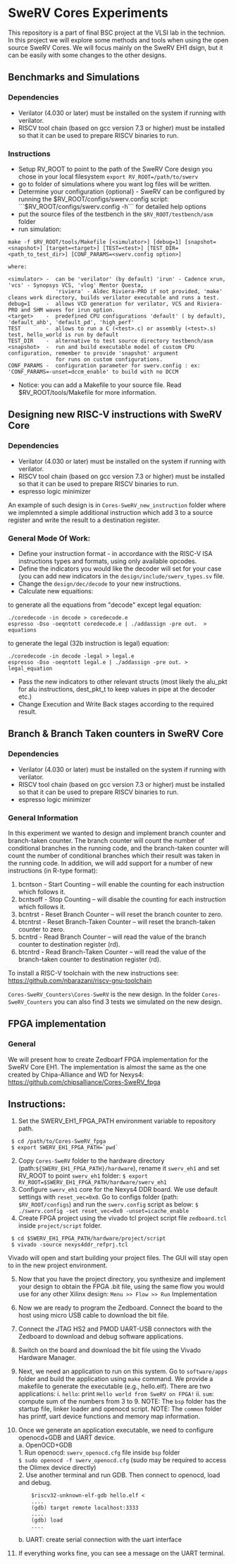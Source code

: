 # SweRV Cores Experiments

This repository is a part of final BSC project at the VLSI lab in the technion.
In this project we will explore some methods and tools when using the open source SweRV Cores.
We will focus mainly on the SweRV EH1 dsign, but it can be easily with some changes to the other designs.

## Benchmarks and Simulations
### Dependencies
* Verilator (4.030 or later) must be installed on the system if running with verilator.
* RISCV tool chain (based on gcc version 7.3 or higher) must be installed so that it can be used to prepare RISCV binaries to run.
### Instructions
* Setup RV_ROOT to point to the path of the SweRV Core design you chose in your local filesystem
```export RV_ROOT=/path/to/swerv```
* go to folder of simulations where you want log files will be written.
* Determine your configuration {optional} - SweRV can be configured by running the $RV_ROOT/configs/swerv.config script:
```$RV_ROOT/configs/swerv.config -h``` for detailed help options
* put the source files of the testbench in the ```$RV_ROOT/testbench/asm``` folder
* run simulation:
```
make -f $RV_ROOT/tools/Makefile [<simulator>] [debug=1] [snapshot=<snapshot>] [target=<target>] [TEST=<test>] [TEST_DIR=<path_to_test_dir>] [CONF_PARAMS=<swerv.config option>]

where:

<simulator> -  can be 'verilator' (by default) 'irun' - Cadence xrun, 'vcs' - Synopsys VCS, 'vlog' Mentor Questa,
               'riviera' - Aldec Riviera-PRO if not provided, 'make' cleans work directory, builds verilator executable and runs a test.
debug=1     -  allows VCD generation for verilator, VCS and Riviera-PRO and SHM waves for irun option.
<target>    -  predefined CPU configurations 'default' ( by default), 'default_ahb', 'default_pd', 'high_perf'
TEST        -  allows to run a C (<test>.c) or assembly (<test>.s) test, hello_world is run by default 
TEST_DIR    -  alternative to test source directory testbench/asm
<snapshot>  -  run and build executable model of custom CPU configuration, remember to provide 'snapshot' argument 
               for runs on custom configurations.
CONF_PARAMS -  configuration parameter for swerv.config : ex: 'CONF_PARAMS=-unset=dccm_enable' to build with no DCCM
```
* Notice: you can add a Makefile to your source file. Read $RV_ROOT/tools/Makefile for more information.


## Designing new RISC-V instructions with SweRV Core 
### Dependencies
* Verilator (4.030 or later) must be installed on the system if running with verilator.
* RISCV tool chain (based on gcc version 7.3 or higher) must be installed so that it can be used to prepare RISCV binaries to run.
* espresso logic minimizer

An example of such design is in ```Cores-SweRV_new_instruction``` folder where we implemnted a simple additional instruction which add 3 to a source register and write the result to a destination register.

### General Mode Of Work:
* Define your instruction format - in accordance with the RISC-V ISA instructions types and formats, using only available opcodes.
* Define the indicators you would like the decoder will set for your case (you can add new indicators in the ```design/include/swerv_types.sv``` file.
* Change the ```design/dec/decode``` to your new instructions.
* Calculate new equaitions:

 to generate all the equations from "decode" except legal equation:
```
./coredecode -in decode > coredecode.e
espresso -Dso -oeqntott coredecode.e | ./addassign -pre out.  > equations
```
   to generate the legal (32b instruction is legal) equation:
```
./coredecode -in decode -legal > legal.e
espresso -Dso -oeqntott legal.e | ./addassign -pre out. > legal_equation
```
* Pass the new indicators to other relevant structs (most likely the alu_pkt for alu instructions, dest_pkt_t to keep values in pipe at the decoder etc.)
* Change Execution and Write Back stages according to the required result.


## Branch & Branch Taken counters in SweRV Core
### Dependencies
* Verilator (4.030 or later) must be installed on the system if running with verilator.
* RISCV tool chain (based on gcc version 7.3 or higher) must be installed so that it can be used to prepare RISCV binaries to run.
* espresso logic minimizer

### General Information
In this experiment we wanted to design and implement branch counter and branch-taken counter. The branch counter will count the number of conditional branches in the running code, and the branch-taken counter will count the number of conditional branches which their result was taken in the running code.
In addition, we will add support for a number of new instructions (in R-type format):
1.	bcntson  - Start Counting – will enable the counting for each instruction which follows it.
2.	bcntsoff - Stop Counting – will disable the counting for each instruction which follows it.
3.	bcntrst  - Reset Branch Counter – will reset the branch counter to zero.
4.	btcntrst - Reset Branch-Taken Counter – will reset the branch-taken counter to zero.
5.	bcntrd   - Read Branch Counter – will read the value of the branch counter to destination register (rd).
6.	btcntrd  - Read Branch-Taken Counter –  will read the value of the branch-taken counter to destination register (rd).

To install a RISC-V toolchain with the new instructions see: https://github.com/nbarazani/riscv-gnu-toolchain

```Cores-SweRV_Counters\Cores-SweRV``` is the new design.
In the folder ```Cores-SweRV_Counters``` you can also find 3 tests we simulated on the new design.

## FPGA implementation
### General
We will present how to create Zedboarf FPGA implementation for the SweRV Core EH1.
The implementation is almost the same as the one created by Chipa-Alliance and WD for Nexys4: https://github.com/chipsalliance/Cores-SweRV_fpga

## Instructions:
1. Set the SWERV_EH1_FPGA_PATH environment variable to repository path.
```
 $ cd /path/to/Cores-SweRV_fpga 
 $ export SWERV_EH1_FPGA_PATH=`pwd`
```
2. Copy ```Cores-SweRV``` folder to the hardware directory (path:```${SWERV_EH1_FPGA_PATH}/hardware```), rename it ```swerv_eh1``` and set RV_ROOT to point ```swerv_eh1``` folder:
```$ export RV_ROOT=$SWERV_EH1_FPGA_PATH/hardware/swerv_eh1```
3. Configure ```swerv_eh1``` core for the Nexys4 DDR board. We use default settings with ```reset_vec=0x0```.
Go to configs folder (path: ```$RV_ROOT/configs```) and run the ```swerv.config``` script as below:
```$ ./swerv.config -set reset_vec=0x0 -unset=icache_enable```
4. Create FPGA project using the vivado tcl project script file ```zedboard.tcl``` inside ```project/script``` folder.
```
 $ cd $SWERV_EH1_FPGA_PATH/hardware/project/script
 $ vivado -source nexys4ddr_refprj.tcl
```

Vivado will open and start building your project files. The GUI will stay open to in the new project environment.

5. Now that you have the project directory, you synthesize and implement your design to obtain the FPGA .bit file, using the same flow you would use for any other Xilinx design: ```Menu >> Flow >> Run``` Implementation

6. Now we are ready to program the Zedboard. Connect the board to the host using micro USB cable to download the bit file.

7.	Connect the JTAG HS2 and PMOD UART-USB connectors with the Zedboard to download and debug software applications.

8.	Switch on the board and download the bit file using the Vivado Hardware Manager.

9. Next, we need an application to run on this system. Go to ```software/apps``` folder and build the application using ```make``` command. We provide a makefile to generate the executable (e.g., hello.elf).
There are two applications:
	i. ```hello```: print ```Hello world from SweRV on FPGA!```
	ii. ```sum```: compute sum of the numbers from 3 to 9.
	NOTE: The ```bsp``` folder has the startup file, linker loader and openocd script.
	NOTE: The ```common``` folder has printf, uart device functions and memory map information.

10. Once we generate an application executable, we need to configure openocd+GDB and UART device.  
    a. OpenOCD+GDB   
	    1. Run openocd: `swerv_openocd.cfg` file inside `bsp` folder  
	    `$ sudo openocd -f swerv_openocd.cfg` (sudo may be required to access the Olimex device directly)  
  	    2. Use another terminal and run GDB. Then connect to openocd, 
		   load and debug.
		   
            $riscv32-unknown-elf-gdb hello.elf < 
			....		 
			(gdb) target remote localhost:3333
			....
			(gdb) load
		    ....
		

	b. UART: create serial connection with the uart interface 

11.	If everything works fine, you can see a message on the UART terminal.
    
